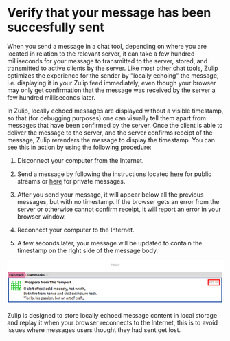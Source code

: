 # Verify that your message has been succesfully sent

When you send a message in a chat tool, depending on where you are
located in relation to the relevant server, it can take a few hundred
milliseconds for your message to transmitted to the server, stored,
and transmitted to active clients by the server.  Like most other chat
tools, Zulip optimizes the experience for the sender by "locally
echoing" the message, i.e. displaying it in your Zulip feed
immediately, even though your browser may only get confirmation that
the message was received by the server a few hundred milliseconds
later.

In Zulip, locally echoed messages are displayed without a visible
timestamp, so that (for debugging purposes) one can visually tell them
apart from messages that have been confirmed by the server.  Once the
client is able to deliver the message to the server, and the server
confirms receipt of the message, Zulip rerenders the message to
display the timestamp.  You can see this in action by using the
following procedure:

1. Disconnect your computer from the Internet.

2. Send a message by following the instructions located
[here](/help/send-a-stream-message) for public streams or
[here](/help/send-a-private-message) for private messages.

3. After you send your message, it will appear below all the previous
messages, but with no timestamp.  If the browser gets an error from
the server or otherwise cannot confirm receipt, it will report an
error in your browser window.

4. Reconnect your computer to the Internet.

5. A few seconds later, your message will be updated to contain the
timestamp on the right side of the message body.

![Message time](/static/images/help/message-exact-time.png)

Zulip is designed to store locally echoed message content in local
storage and replay it when your browser reconnects to the Internet, this is to
avoid issues where messages users thought they had sent get lost.
